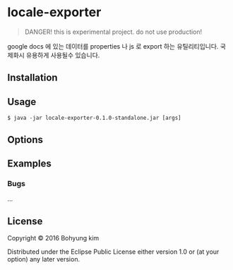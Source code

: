 # locale-exporter

> DANGER! this is experimental project. do not use production!

google docs 에 있는 데이터를 properties 나 js 로 export 하는 유틸리티입니다.
국제화시 유용하게 사용될수 있습니다.

## Installation


## Usage

    $ java -jar locale-exporter-0.1.0-standalone.jar [args]

## Options

## Examples

### Bugs

...

## License

Copyright © 2016 Bohyung kim 

Distributed under the Eclipse Public License either version 1.0 or (at
your option) any later version.
